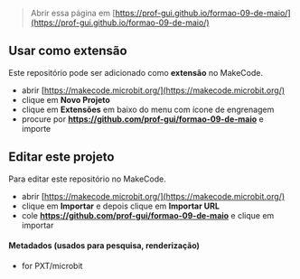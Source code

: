 
> Abrir essa página em [https://prof-gui.github.io/formao-09-de-maio/](https://prof-gui.github.io/formao-09-de-maio/)

## Usar como extensão

Este repositório pode ser adicionado como **extensão** no MakeCode.

* abrir [https://makecode.microbit.org/](https://makecode.microbit.org/)
* clique em **Novo Projeto**
* clique em **Extensões** em baixo do menu com ícone de engrenagem
* procure por **https://github.com/prof-gui/formao-09-de-maio** e importe

## Editar este projeto

Para editar este repositório no MakeCode.

* abrir [https://makecode.microbit.org/](https://makecode.microbit.org/)
* clique em **Importar** e depois clique em **Importar URL**
* cole **https://github.com/prof-gui/formao-09-de-maio** e clique em importar

#### Metadados (usados para pesquisa, renderização)

* for PXT/microbit
<script src="https://makecode.com/gh-pages-embed.js"></script><script>makeCodeRender("{{ site.makecode.home_url }}", "{{ site.github.owner_name }}/{{ site.github.repository_name }}");</script>
